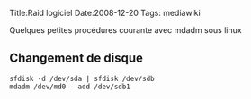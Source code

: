 Title:Raid logiciel
Date:2008-12-20
Tags:  mediawiki

Quelques petites procédures courante avec mdadm sous linux

Changement de disque
--------------------

`sfdisk -d /dev/sda | sfdisk /dev/sdb`\
`mdadm /dev/md0 --add /dev/sdb1`

